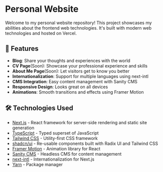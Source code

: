 # Personal Website

Welcome to my personal website repository! This project showcases my abilities about the frontend web technologies. It's built with modern web technologies and hosted on Vercel.

## 🚀 Features

- **Blog**: Share your thoughts and experiences with the world
- **CV Page**(Soon): Showcase your professional experience and skills
- **About Me Page**(Soon): Let visitors get to know you better
- **Internationalization**: Support for multiple languages using next-intl
- **CMS Integration**: Easy content management with Sanity CMS
- **Responsive Design**: Looks great on all devices
- **Animations**: Smooth transitions and effects using Framer Motion

## 🛠️ Technologies Used

- [Next.js](https://nextjs.org/) - React framework for server-side rendering and static site generation
- [TypeScript](https://www.typescriptlang.org/) - Typed superset of JavaScript
- [Tailwind CSS](https://tailwindcss.com/) - Utility-first CSS framework
- [shadcn/ui](https://ui.shadcn.com/) - Re-usable components built with Radix UI and Tailwind CSS
- [Framer Motion](https://www.framer.com/motion/) - Animation library for React
- [Sanity CMS](https://www.sanity.io/) - Headless CMS for content management
- [next-intl](https://next-intl-docs.vercel.app/) - Internationalization for Next.js
- [Yarn](https://yarnpkg.com/) - Package manager
